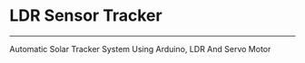 # LDR Sensor Tracker
************************
Automatic Solar Tracker System Using Arduino, LDR And Servo Motor

